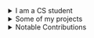 <details><summary>I am a CS student</summary>

<br>
  
[![linkedin](https://img.shields.io/badge/linkedin-%20Siddharth%20Naithani-informational?style=for-the-badge)](https://www.linkedin.com/in/siddharth-naithani-6b713a185/) [![Stack Exchange reputation](https://img.shields.io/stackexchange/stackoverflow/r/10962821?style=for-the-badge)](https://stackoverflow.com/users/10962821/sn99) [![Github](https://img.shields.io/badge/GITHUB-LINK-blue?style=for-the-badge&color=green)![GitHub followers](https://img.shields.io/github/followers/sn99?style=for-the-badge&color=green)![GitHub User's stars](https://img.shields.io/github/stars/sn99?style=for-the-badge&color=green)](https://github.com/sn99)
  
![sn99's GitHub stats](https://github-readme-stats.vercel.app/api?username=sn99&show_icons=true&theme=graywhite)
![Top Langs](https://github-readme-stats.vercel.app/api/top-langs/?username=sn99&show_icons=true&theme=graywhite&layout=compact&langs_count=8)

</details>

<details><summary>Some of my projects</summary>

<br> *In no particular order*

[![Readme Card](https://github-readme-stats.vercel.app/api/pin/?username=sn99&repo=wasm-template-rust&show_icons=true)](https://github.com/sn99/wasm-template-rust)
[![Readme Card](https://github-readme-stats.vercel.app/api/pin/?username=sn99&repo=rust-practise-questions&show_icons=true&show_owner=true)](https://github.com/rust-unofficial/rust-practise-questions)
[![Readme Card](https://github-readme-stats.vercel.app/api/pin/?username=sn99&repo=Optimizing-linux&show_icons=true)](https://github.com/sn99/Optimizing-linux)
[![Readme Card](https://github-readme-stats.vercel.app/api/pin/?username=sn99&repo=rust-ffi-examples&show_icons=true)](https://github.com/sn99/rust-ffi-examples)
[![Readme Card](https://github-readme-stats.vercel.app/api/pin/?username=sn99&repo=brainhug&show_icons=true)](https://github.com/sn99/brainhug)
[![Readme Card](https://github-readme-stats.vercel.app/api/pin/?username=SubconsciousCompute&repo=winhook-rs&show_icons=true&show_owner=true)](https://github.com/SubconsciousCompute/winhook-rs)
[![Readme Card](https://github-readme-stats.vercel.app/api/pin/?username=SubconsciousCompute&repo=fsfilter-rs&show_icons=true&show_owner=true)](https://github.com/SubconsciousCompute/fsfilter-rs)
[![Readme Card](https://github-readme-stats.vercel.app/api/pin/?username=sn99&repo=pakoda&show_icons=true)](https://github.com/sn99/pakoda)
[![Readme Card](https://github-readme-stats.vercel.app/api/pin/?username=sn99&repo=dota2_webapi_bindings&show_icons=true)](https://github.com/sn99/dota2_webapi_bindings)
[![Readme Card](https://github-readme-stats.vercel.app/api/pin/?username=sn99&repo=wasm-conway&show_icons=true)](https://github.com/sn99/wasm-conway)
[![Readme Card](https://github-readme-stats.vercel.app/api/pin/?username=sn99&repo=firefox-css&show_icons=true)](https://github.com/sn99/firefox-css)
[![Readme Card](https://github-readme-stats.vercel.app/api/pin/?username=sn99&repo=pokemon-text-game&show_icons=true)](https://github.com/sn99/pokemon-text-game)
[![Readme Card](https://github-readme-stats.vercel.app/api/pin/?username=sn99&repo=vague-os&show_icons=true)](https://github.com/sn99/vague-os)
[![Readme Card](https://github-readme-stats.vercel.app/api/pin/?username=sn99&repo=custom_traceroute&show_icons=true)](https://github.com/sn99/custom_traceroute)
[![Readme Card](https://github-readme-stats.vercel.app/api/pin/?username=sn99&repo=weird_os&show_icons=true)](https://github.com/sn99/weird_os)
[![Readme Card](https://github-readme-stats.vercel.app/api/pin/?username=sn99&repo=sam&show_icons=true)](https://github.com/sn99/sam)
[![Readme Card](https://github-readme-stats.vercel.app/api/pin/?username=sn99&repo=grachical-tic-tac-toe&show_icons=true)](https://github.com/sn99/grachical-tic-tac-toe)
[![Readme Card](https://github-readme-stats.vercel.app/api/pin/?username=sn99&repo=maggi&show_icons=true)](https://github.com/sn99/maggi)
[![Readme Card](https://github-readme-stats.vercel.app/api/pin/?username=sn99&repo=sudoku-solver&show_icons=true)](https://github.com/sn99/sudoku-solver)
[![Readme Card](https://github-readme-stats.vercel.app/api/pin/?username=sn99&repo=sn99_alfred_bot&show_icons=true)](https://github.com/sn99/sn99_alfred_bot)

</details>

<details><summary>Notable Contributions</summary>

<br> *In no particular order*

[![Readme Card](https://github-readme-stats.vercel.app/api/pin/?username=SitinCloud&repo=Owlyshield&show_owner=true&show_icons=true)](https://github.com/SitinCloud/Owlyshield/commits?author=sn99)
[![Readme Card](https://github-readme-stats.vercel.app/api/pin/?username=purpleprotocol&repo=graphlib&show_owner=true)](https://github.com/purpleprotocol/graphlib/commits?author=sn99)
[![Readme Card](https://github-readme-stats.vercel.app/api/pin/?username=rust-lang-nursery&repo=rust-cookbook&show_owner=true&show_icons=true)](https://github.com/rust-lang-nursery/rust-cookbook/commits?author=sn99)
[![Readme Card](https://github-readme-stats.vercel.app/api/pin/?username=thealgorithms&repo=Rust&show_owner=true)](https://github.com/TheAlgorithms/Rust/commits?author=sn99)
[![Readme Card](https://github-readme-stats.vercel.app/api/pin/?username=intelliconnect&repo=rust-lang-apps&show_owner=true)](https://github.com/intelliconnect/rust-lang-apps/commits?author=sn99)
[![Readme Card](https://github-readme-stats.vercel.app/api/pin/?username=regomne&repo=ilhook-rs&show_owner=true&show_icons=true)](https://github.com/regomne/ilhook-rs/commits?author=sn99)
[![Readme Card](https://github-readme-stats.vercel.app/api/pin/?username=rust-lang&repo=rustc-perf&show_owner=true&show_icons=true)](https://github.com/rust-lang/rustc-perf/commits?author=sn99)
[![Readme Card](https://github-readme-stats.vercel.app/api/pin/?username=o2sh&repo=add-one&show_owner=true&show_icons=true)](https://github.com/o2sh/add-one/commits?author=sn99)
[![Readme Card](https://github-readme-stats.vercel.app/api/pin/?username=uuid-rs&repo=uuid&show_owner=true&show_icons=true)](https://github.com/uuid-rs/uuid/commits?author=sn99)
[![Readme Card](https://github-readme-stats.vercel.app/api/pin/?username=rust-lang&repo=rustwide&show_owner=true&show_icons=true)](https://github.com/rust-lang/rustwide/commits?author=sn99)
[![Readme Card](https://github-readme-stats.vercel.app/api/pin/?username=rust-lang&repo=stacker&show_owner=true&show_icons=true)](https://github.com/rust-lang/stacker/commits?author=sn99)
[![Readme Card](https://github-readme-stats.vercel.app/api/pin/?username=grantshandy&repo=ipgeolocate&show_owner=true&show_icons=true)](https://github.com/grantshandy/ipgeolocate/commits?author=sn99)
[![Readme Card](https://github-readme-stats.vercel.app/api/pin/?username=mozphoenixclubjuet&repo=Rust&show_owner=true)](https://github.com/MozPhoenixClubJUET/Rust/commits?author=sn99)
[![Readme Card](https://github-readme-stats.vercel.app/api/pin/?username=rust-unofficial&repo=awesome-rust&show_owner=true)](https://github.com/rust-unofficial/awesome-rust/commits?author=sn99)
[![Readme Card](https://github-readme-stats.vercel.app/api/pin/?username=996icu&repo=996.ICU&show_owner=true)](https://github.com/996icu/996.ICU/commits?author=sn99)
[![Readme Card](https://github-readme-stats.vercel.app/api/pin/?username=codecrafters-io&repo=build-your-own-x&show_owner=true)](https://github.com/codecrafters-io/build-your-own-x/commits?author=sn99)
[![Readme Card](https://github-readme-stats.vercel.app/api/pin/?username=shellrow&repo=tracert&show_owner=true&show_icons=true)](https://github.com/shellrow/tracert/commits?author=sn99)

</details>
